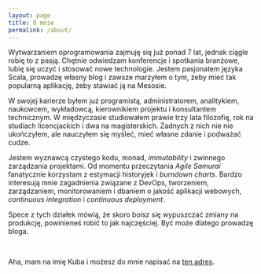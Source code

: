 ```yaml
---
layout: page
title: O mnie
permalink: /about/
---
```



Wytwarzaniem oprogramowania zajmuję się już ponad 7 lat, jednak ciągle robię to z pasją.
Chętnie odwiedzam konferencje i spotkania branżowe, lubię się uczyć i stosować nowe technologie.
Jestem pasjonatem języka Scala, prowadzę własny blog i zawsze marzyłem o tym, żeby mieć tak popularną aplikację, żeby stawiać ją na Mesosie.

W swojej karierze byłem już programistą, administratorem, analitykiem, naukowcem, wykładowcą, kierownikiem projektu i konsultantem technicznym.
W międzyczasie studiowałem prawie trzy lata filozofię, rok na studiach licencjackich i dwa na magisterskich.
Żadnych z nich nie nie ukończyłem, ale nauczyłem się myśleć, mieć własne zdanie i podważać cudze.

Jestem wyznawcą czystego kodu, monad, _immutability_ i zwinnego zarządzania projektami. 
Od momentu przeczytania _Agile Samurai_ fanatycznie korzystam z estymacji historyjek i _burndown charts_.
Bardzo interesują mnie zagadnienia związane z DevOps, tworzeniem, zarządzaniem, monitorowaniem i dbaniem o jakość aplikacji webowych, _continuous integration_ i _continuous deployment_.

Spece z tych działek mówią, że skoro boisz się wypuszczać zmiany na produkcję, powinieneś robić to jak najczęściej.
Być może dlatego prowadzę bloga.

&nbsp;

Aha, mam na imię Kuba i możesz do mnie napisać na <a href="#" onclick=" var txt = '&#106;&#097;&#107;&#117;&#098;&#064;&#098;&#101;&#122;&#115;&#112;&#097;&#099;&#106;&#105;&#046;&#112;&#108;'; if (txt == this.innerHTML) window.open('mailto:'+txt); else this.innerHTML = txt; return false;">ten adres</a>.


